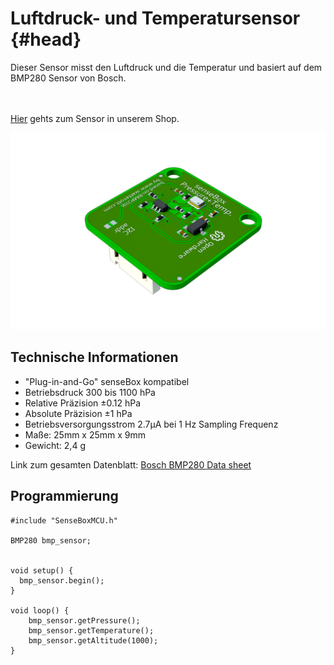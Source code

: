 # Luftdruck- und Temperatursensor {#head}
<div class="description">Dieser Sensor misst den Luftdruck und die Temperatur und basiert auf dem BMP280 Sensor von Bosch. </div>

<div class="line">
    <br>
    <br>
</div>

[Hier](https://sensebox.kaufen/product/luftdruck-temperatur) gehts zum Sensor in unserem Shop.

![Der Luftdruck- und Temperatursensor](https://github.com/sensebox/resources/raw/master/gitbook_pictures/bmp%20top.png)

## Technische Informationen

* "Plug-in-and-Go" senseBox kompatibel
* Betriebsdruck 300 bis 1100 hPa
* Relative Präzision ±0.12 hPa
* Absolute Präzision ±1 hPa
* Betriebsversorgungsstrom 2.7μA bei 1 Hz Sampling Frequenz
* Maße: 25mm x 25mm x 9mm
* Gewicht: 2,4 g

Link zum gesamten Datenblatt: [Bosch BMP280 Data sheet](https://www.bosch-sensortec.com/media/boschsensortec/downloads/datasheets/bst-bmp280-ds001.pdf)

## Programmierung

```arduino
#include "SenseBoxMCU.h"

BMP280 bmp_sensor;


void setup() {
  bmp_sensor.begin();
}

void loop() {
    bmp_sensor.getPressure();
    bmp_sensor.getTemperature();
    bmp_sensor.getAltitude(1000);
}
```